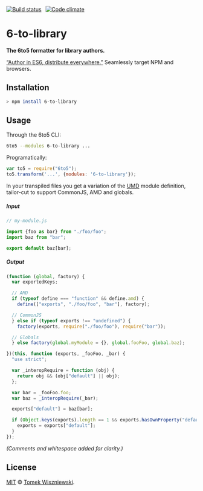  [![Build status](https://img.shields.io/travis/tomekwi/6-to-library.js.svg?style=flat-square)](https://travis-ci.org/tomekwi/6-to-library.js)
 [![Code climate](https://img.shields.io/codeclimate/github/tomekwi/6-to-library.js.svg?style=flat-square)](https://codeclimate.com/github/tomekwi/6-to-library.js)

6-to-library
============

**The 6to5 formatter for library authors.**

[“Author in ES6, distribute everywhere.”][ryan] Seamlessly target NPM and browsers.


[ryan]: http://ryanflorence.com/2013/es6-modules-and-browser-app-delivery/ "“ES6 Modules, Build Tools and Browser App Delivery” by Ryan Florence"




Installation
------------

```sh
> npm install 6-to-library
```




Usage
-----

Through the 6to5 CLI:

```sh
6to5 --modules 6-to-library ...
```

Programatically:

```js
var to5 = require("6to5");
to5.transform('...', {modules: '6-to-library'});
```

In your transpiled files you get a variation of the [UMD][] module definition, tailor-cut to support CommonJS, AMD and globals.

##### Input

```js
// my-module.js

import {foo as bar} from "./foo/foo";
import baz from "bar";

export default baz[bar];
```

##### Output

```js
(function (global, factory) {
  var exportedKeys;

  // AMD
  if (typeof define === "function" && define.amd) {
    define(["exports", "./foo/foo", "bar"], factory);

  // CommonJS
  } else if (typeof exports !== "undefined") {
    factory(exports, require("./foo/foo"), require("bar"));

  // Globals
  } else factory(global.myModule = {}, global.fooFoo, global.baz);

})(this, function (exports, _fooFoo, _bar) {
  "use strict";

  var _interopRequire = function (obj) {
    return obj && (obj["default"] || obj);
  };

  var bar = _fooFoo.foo;
  var baz = _interopRequire(_bar);

  exports["default"] = baz[bar];

  if (Object.keys(exports).length == 1 && exports.hasOwnProperty("default")) {
    exports = exports["default"];
  }
});
```

_(Comments and whitespace added for clarity.)_


[UMD]: https://github.com/umdjs/umd




License
-------

[MIT][] © [Tomek Wiszniewski][].


[MIT]: ./License.md
[Tomek Wiszniewski]: https://github.com/tomekwi
